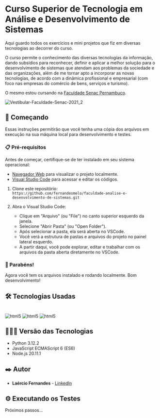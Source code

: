 # Curso Superior de Tecnologia em Análise e Desenvolvimento de Sistemas 

Aqui guardo todos os exercícios e mini projetos que fiz em diversas tecnologias ao decorrer do curso.

O curso permite o conhecimento das diversas tecnologias da informação, dando subsídios para reconhecer, definir e aplicar a melhor solução para o desenvolvimento de sistemas que atendam aos problemas da sociedade e das organizações, além de me tornar apto a incorporar as novas tecnologias, de acordo com a dinâmica profissional e empresarial (com foco nas empresas do comércio de bens, serviços e turismo).

O mesmo estou cursando na [Faculdade Senac Pernambuco](https://faculdadesenacpe.edu.br/#).

![Vestibular-Faculdade-Senac-2021_2](https://github.com/fernandesmelo/faculdade-analise-e-desenvolvimento-de-sistemas/assets/113717317/90838af9-8ee5-4c99-bf36-b44e6a799606)

## 🚀 Começando
Essas instruções permitirão que você tenha uma cópia dos arquivos em execução na sua máquina local para desenvolvimento e testes.

### 📋 Pré-requisitos

Antes de começar, certifique-se de ter instalado em seu sistema operacional:
* [Navegador Web](https://www.google.com/chrome/) para visualizar o projeto localmente.
* [Visual Studio Code](https://code.visualstudio.com/) para acessar e editar os códigos.

1. Clone este repositório:
   <br>
   ```https://github.com/fernandesmelo/faculdade-analise-e-desenvolvimento-de-sistemas.git```

2. Abra o Visual Studio Code:
   * Clique em "Arquivo" (ou "File") no canto superior esquerdo da janela.
   * Selecione "Abrir Pasta" (ou "Open Folder").
   * Após selecionar a pasta, ela será aberta no VSCode.
   * Você verá a estrutura de pastas e arquivos do projeto no painel lateral esquerdo.
   * A partir daqui, você pode explorar, editar e trabalhar com os arquivos da pasta aberta diretamente no VSCode.

### 🎉 Parabéns!
Agora você tem os arquivos instalado e rodando localmente. Bom desenvolvimento!

## 🛠️ Tecnologias Usadas

<div style="display: inline-block"><br/>
  <img align="center" alt="html5" src="https://img.shields.io/badge/Python-3776AB?style=for-the-badge&logo=python&logoColor=white" />
  <img align="center" alt="html5" src="https://img.shields.io/badge/JavaScript-323330?style=for-the-badge&logo=javascript&logoColor=F7DF1E" />
  <img align="center" alt="html5" src="https://img.shields.io/badge/Node.js-43853D?style=for-the-badge&logo=node.js&logoColor=white" />
</div><br/>

## 👨🏽‍💻 Versão das Tecnologias

* Python 3.12.2
* JavaScript ECMAScript 6 (ES6)
* Node.js 20.11.1

## ✒️ Autor

* **Laércio Fernandes** - [LinkedIn](https://www.linkedin.com/in/laercio-fernandes/)

## ⚙️ Executando os Testes
Próximos passos...
